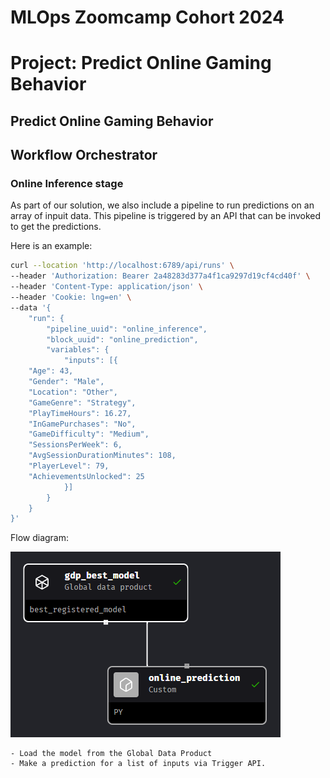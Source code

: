 # MLOps Zoomcamp Cohort 2024
# Project: Predict Online Gaming Behavior

## Predict Online Gaming Behavior
## Workflow Orchestrator

### Online Inference stage

As part of our solution, we also include a pipeline to run predictions on an array of inpuit data. This pipeline is triggered by an API that can be invoked to get the predictions.

Here is an example:
```bash
curl --location 'http://localhost:6789/api/runs' \
--header 'Authorization: Bearer 2a48283d377a4f1ca9297d19cf4cd40f' \
--header 'Content-Type: application/json' \
--header 'Cookie: lng=en' \
--data '{
    "run": {
        "pipeline_uuid": "online_inference",
        "block_uuid": "online_prediction",
        "variables": {
            "inputs": [{
    "Age": 43,
    "Gender": "Male",
    "Location": "Other",
    "GameGenre": "Strategy",
    "PlayTimeHours": 16.27,
    "InGamePurchases": "No",
    "GameDifficulty": "Medium",
    "SessionsPerWeek": 6,
    "AvgSessionDurationMinutes": 108,
    "PlayerLevel": 79,
    "AchievementsUnlocked": 25
			}]
        }
    }
}'
```

Flow diagram:

![Pipeline Online Inference](images/pipeline_online_inference.png)

	- Load the model from the Global Data Product
	- Make a prediction for a list of inputs via Trigger API.
